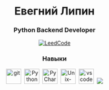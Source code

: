 <div id="header" align="center">
	<h1>Евегний Липин</h1>
	<h3>Python Backend Developer</h3>
	<a href="https://leetcode.com/just_lc_lee/">
		<img src="https://img.shields.io/badge/LeetCode-orange?style=for-the-badge" alt="LeedCode"/>
	</a>
<h3>Навыки</h3>
	<img src="https://cdn.jsdelivr.net/gh/devicons/devicon/icons/git/git-original.svg" title="git" width="40" height="40"/>&nbsp;
	<img src="https://cdn.jsdelivr.net/gh/devicons/devicon/icons/python/python-original.svg" title="Python" width="40" height="40"/>&nbsp;
	<img src="https://cdn.jsdelivr.net/gh/devicons/devicon/icons/pycharm/pycharm-original.svg" title="PyCharm" width="40" height="40"/>&nbsp;
	<img src="https://cdn.jsdelivr.net/gh/devicons/devicon/icons/unix/unix-original.svg" title="Unix-like OS" width="40" height="40"/>&nbsp;
	<img src="https://cdn.jsdelivr.net/gh/devicons/devicon/icons/vscode/vscode-original.svg" title="vscode" width="40" height="40"/>&nbsp;
	<img src="https://github-profile-summary-cards.vercel.app/api/cards/profile-details?username=evgenlipin&theme=github_dark"/>
</div>